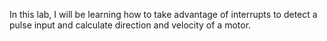 In this lab, I will be learning how to take advantage of interrupts to detect a pulse input and calculate direction and velocity of a motor. 